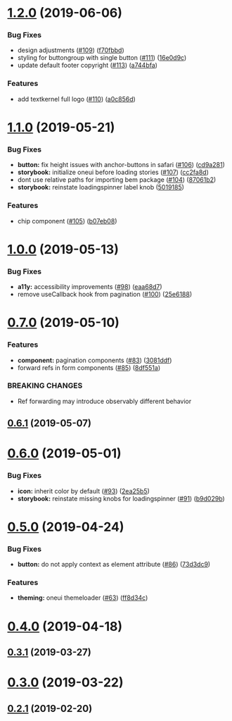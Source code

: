 # [1.2.0](https://github.com/textkernel/oneui/compare/1.1.0...1.2.0) (2019-06-06)


### Bug Fixes

* design adjustments ([#109](https://github.com/textkernel/oneui/issues/109)) ([f70fbbd](https://github.com/textkernel/oneui/commit/f70fbbd))
* styling for buttongroup with single button ([#111](https://github.com/textkernel/oneui/issues/111)) ([16e0d9c](https://github.com/textkernel/oneui/commit/16e0d9c))
* update default footer copyright ([#113](https://github.com/textkernel/oneui/issues/113)) ([a744bfa](https://github.com/textkernel/oneui/commit/a744bfa))


### Features

* add textkernel full logo ([#110](https://github.com/textkernel/oneui/issues/110)) ([a0c856d](https://github.com/textkernel/oneui/commit/a0c856d))



# [1.1.0](https://github.com/textkernel/oneui/compare/1.0.0...1.1.0) (2019-05-21)


### Bug Fixes

* **button:** fix height issues with anchor-buttons in safari ([#106](https://github.com/textkernel/oneui/issues/106)) ([cd9a281](https://github.com/textkernel/oneui/commit/cd9a281))
* **storybook:** initialize oneui before loading stories ([#107](https://github.com/textkernel/oneui/issues/107)) ([cc2fa8d](https://github.com/textkernel/oneui/commit/cc2fa8d))
* dont use relative paths for importing bem package ([#104](https://github.com/textkernel/oneui/issues/104)) ([87061b2](https://github.com/textkernel/oneui/commit/87061b2))
* **storybook:** reinstate loadingspinner label knob ([5019185](https://github.com/textkernel/oneui/commit/5019185))


### Features

* chip component ([#105](https://github.com/textkernel/oneui/issues/105)) ([b07eb08](https://github.com/textkernel/oneui/commit/b07eb08))



# [1.0.0](https://github.com/textkernel/oneui/compare/0.7.0...1.0.0) (2019-05-13)


### Bug Fixes

* **a11y:** accessibility improvements ([#98](https://github.com/textkernel/oneui/issues/98)) ([eaa68d7](https://github.com/textkernel/oneui/commit/eaa68d7))
* remove useCallback hook from pagination ([#100](https://github.com/textkernel/oneui/issues/100)) ([25e6188](https://github.com/textkernel/oneui/commit/25e6188))



# [0.7.0](https://github.com/textkernel/oneui/compare/0.6.1...0.7.0) (2019-05-10)


### Features

* **component:** pagination components ([#83](https://github.com/textkernel/oneui/issues/83)) ([3081ddf](https://github.com/textkernel/oneui/commit/3081ddf))
* forward refs in form components ([#85](https://github.com/textkernel/oneui/issues/85)) ([8df551a](https://github.com/textkernel/oneui/commit/8df551a))


### BREAKING CHANGES

* Ref forwarding may introduce observably different behavior



## [0.6.1](https://github.com/textkernel/oneui/compare/0.6.0...0.6.1) (2019-05-07)



# [0.6.0](https://github.com/textkernel/oneui/compare/0.5.0...0.6.0) (2019-05-01)


### Bug Fixes

* **icon:** inherit color by default ([#93](https://github.com/textkernel/oneui/issues/93)) ([2ea25b5](https://github.com/textkernel/oneui/commit/2ea25b5))
* **storybook:** reinstate missing knobs for loadingspinner ([#91](https://github.com/textkernel/oneui/issues/91)) ([b9d029b](https://github.com/textkernel/oneui/commit/b9d029b))



# [0.5.0](https://github.com/textkernel/oneui/compare/0.4.0...0.5.0) (2019-04-24)


### Bug Fixes

* **button:** do not apply context as element attribute ([#86](https://github.com/textkernel/oneui/issues/86)) ([73d3dc9](https://github.com/textkernel/oneui/commit/73d3dc9))


### Features

* **theming:** oneui themeloader ([#63](https://github.com/textkernel/oneui/issues/63)) ([ff8d34c](https://github.com/textkernel/oneui/commit/ff8d34c))



# [0.4.0](https://github.com/textkernel/oneui/compare/0.3.1...0.4.0) (2019-04-18)



## [0.3.1](https://github.com/textkernel/oneui/compare/0.3.0...0.3.1) (2019-03-27)



# [0.3.0](https://github.com/textkernel/oneui/compare/0.2.1...0.3.0) (2019-03-22)



## [0.2.1](https://github.com/textkernel/oneui/compare/0.1.0...0.2.1) (2019-02-20)



